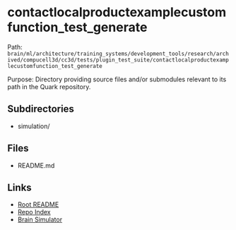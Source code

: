 # contactlocalproductexamplecustomfunction_test_generate

Path: `brain/ml/architecture/training_systems/development_tools/research/archived/compucell3d/cc3d/tests/plugin_test_suite/contactlocalproductexamplecustomfunction_test_generate`

Purpose: Directory providing source files and/or submodules relevant to its path in the Quark repository.

## Subdirectories
- simulation/

## Files
- README.md

## Links
- [Root README](../../../../../../../../../../../README.md)
- [Repo Index](../../../../../../../../../../../repo_index.json)
- [Brain Simulator](../../../../../../../../../../../brain/architecture/brain_simulator.py)

